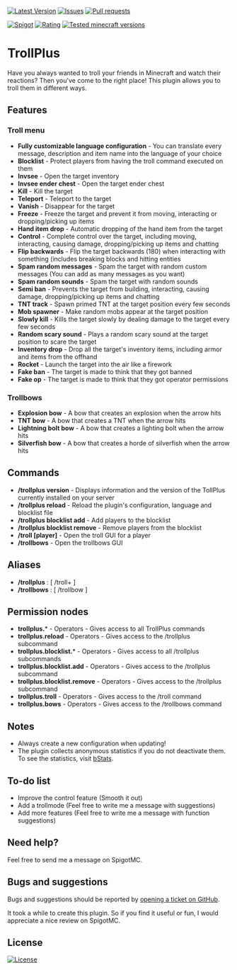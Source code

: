 [![Latest Version](https://img.shields.io/spiget/version/81193?label=Latest%20version&color=blueviolet)](https://github.com/Gaming12846/TrollPlus/releases)
[![Issues](https://img.shields.io/github/issues/Gaming12846/TrollPlus?label=Issues)](https://github.com/Gaming12846/TrollPlus/issues)
[![Pull requests](https://img.shields.io/github/issues-pr/Gaming12846/TrollPlus?label=Pull%20requests)](https://github.com/Gaming12846/TrollPlus/pulls)

[![Spigot](https://img.shields.io/badge/Spigot-orange)](https://www.spigotmc.org/resources/81193/)
[![Rating](https://img.shields.io/spiget/rating/81193?label=Rating&color=orange)](https://www.spigotmc.org/resources/81193/reviews)
[![Tested minecraft versions](https://img.shields.io/spiget/tested-versions/81193?label=Tested%20minecraft%20versions)](https://www.spigotmc.org/resources/81193/)

# TrollPlus

Have you always wanted to troll your friends in Minecraft and watch their reactions?
Then you've come to the right place! This plugin allows you to troll them in different ways.

## Features

### Troll menu

- **Fully customizable language configuration** - You can translate every message, description and item name into the
  language of your choice
- **Blocklist** - Protect players from having the troll command executed on them
- **Invsee** - Open the target inventory
- **Invsee ender chest** - Open the target ender chest
- **Kill** - Kill the target
- **Teleport** - Teleport to the target
- **Vanish** - Disappear for the target
- **Freeze** - Freeze the target and prevent it from moving, interacting or dropping/picking up items
- **Hand item drop** - Automatic dropping of the hand item from the target
- **Control** - Complete control over the target, including moving, interacting, causing damage, dropping/picking up
  items and chatting
- **Flip backwards** - Flip the target backwards (180) when interacting with something (includes breaking blocks and
  hitting entities
- **Spam random messages** - Spam the target with random custom messages (You can add as many messages as you want)
- **Spam random sounds** - Spam the target with random sounds
- **Semi ban** - Prevents the target from building, interacting, causing damage, dropping/picking up items and chatting
- **TNT track** - Spawn primed TNT at the target position every few seconds
- **Mob spawner** - Make random mobs appear at the target position
- **Slowly kill** - Kills the target slowly by dealing damage to the target every few seconds
- **Random scary sound** - Plays a random scary sound at the target position to scare the target
- **Inventory drop** - Drop all the target's inventory items, including armor and items from the offhand
- **Rocket** - Launch the target into the air like a firework
- **Fake ban** - The target is made to think that they got banned
- **Fake op** - The target is made to think that they got operator permissions

### Trollbows

- **Explosion bow** - A bow that creates an explosion when the arrow hits
- **TNT bow** - A bow that creates a TNT when the arrow hits
- **Lightning bolt bow** - A bow that creates a lighting bolt when the arrow hits
- **Silverfish bow** - A bow that creates a horde of silverfish when the arrow hits

## Commands

- **/trollplus version** - Displays information and the version of the TollPlus currently installed on your server
- **/trollplus reload** - Reload the plugin's configuration, language and blocklist file
- **/trollplus blocklist add** - Add players to the blocklist
- **/trollplus blocklist remove** - Remove players from the blocklist
- **/troll [player]** - Open the troll GUI for a player
- **/trollbows** - Open the trollbows GUI

## Aliases

- **/trollplus** : [ /troll+ ]
- **/trollbows** : [ /trollbow ]

## Permission nodes

- **trollplus.*** - Operators - Gives access to all TrollPlus commands
- **trollplus.reload** - Operators - Gives access to the /trollplus <reload> subcommand
- **trollplus.blocklist.*** - Operators - Gives access to all /trollplus <blocklist> subcommands
- **trollplus.blocklist.add** - Operators - Gives access to the /trollplus <blocklist> <add> subcommand
- **trollplus.blocklist.remove** - Operators - Gives access to the /trollplus <blocklist> <remove> subcommand
- **trollplus.troll** - Operators - Gives access to the /troll command
- **trollplus.bows** - Operators - Gives access to the /trollbows command

## Notes

- Always create a new configuration when updating!
- The plugin collects anonymous statistics if you do not deactivate them. To see the statistics,
  visit [bStats](https://bstats.org/plugin/bukkit/TrollPlus).

## To-do list

- Improve the control feature (Smooth it out)
- Add a trollmode (Feel free to write me a message with suggestions)
- Add more features (Feel free to write me a message with function suggestions)

## Need help?

Feel free to send me a message on SpigotMC.

## Bugs and suggestions

Bugs and suggestions should be reported
by [opening a ticket on GitHub](https://github.com/Gaming12846/TrollPlus/issues).

It took a while to create this plugin. So if you find it useful or fun, I would appreciate a nice review on SpigotMC.

## License

[![License](https://img.shields.io/github/license/Gaming12846/TrollPlus?label=License&color=red)](https://github.com/Gaming12846/TrollPlus/blob/master/LICENSE)
